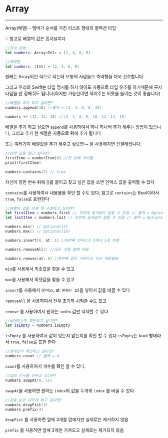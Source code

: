 # Array

---

Array(배열) - 멤버가 순서를 가진 리스트 형태의 컬렉션 타입

<aside>
💡 참고로 배열의 값은 옵셔널이다

</aside>

```swift
//정식 문법
let numbers: Array<Int> = [2, 4, 6, 8]

//축약형
let numbers: [Int] = [2, 4, 6, 8]
```

원래는 Array<Int>이런 식으로 적는데 보통의 사람들으 축약형을 더욱 선호합니다

그리고 우리의 Swift는 타입 명시를 하지 않아도 자동으로 타입 유추를 하기때문에 구지 타입을 안 정해줘도 됩니다(하지만 가능한이면 적어주는 버릇을 들이는 것이 좋습니다)

```swift
//배열을 추가 하고 싶다면?
numbers.append(10) //출력 = [2, 4, 6, 8, 10]

numbers += [12, 14, 16] //[2, 4, 6, 8, 10, 12, 14, 16]
```

배열을 추가 하고 싶으면 `append`를 사용하여서 하나 하나씩 추가 해주는 방법이 있습니다, 그리고 추가 한 배열은 자동으로 뒤에 추가 됩니다

또는 여러가지 배열값을 추가 해주고 싶으면`+=` 을 사용해지면 간결해집니다.

```swift
//만약 값을 알고 싶다면?
firstItme = numberItem[0] //첫 번째 아이템
print(firstItme)

numbers.contains(2) // true
```

자신이 정한 변수 뒤에 []를 붙이고 찾고 싶은 값을 쓰면 인덱스 값을 출력할 수 있다

`contains`를 사용하여서 내용물을 확인 할 수도 있다, 참고로 `contains`는 Bool이라서 `true`, `false`로 표현한다

```swift
//배열의 값을 삭제 및 수정하고 싶다면?
let firstItem = numbers.first // 초반에 옵셔널이 없을 수 있음 // 출력 = Optional(2)
let lastItem = numbers.last // 초반에 옵셔널이 없을 수 있음 // 출력 = Optional(16)

numbers.min() // Optional(2)
numbers.max() // Optional(16)

numbers.insert(0, at: 1) //0번째 인덱스가 2에서 1로 바뀜

numbers.removeAll() //모든 것을 없에 버림

numbers.remove(at: 0) //0번째 값이 사라지고 다시 재정렬됨
```

`min`를 사용해서 최솟값을 찾을 수 있고

`max`를 사용해서 최댓값을 찾을 수 있고

`insert`를 사용해서 (`인덱스`, at: `원하는 값`)을 넣어서 값을 바꿀 수 있다

`removeAll` 을 사용하여서 전부 초기화 시켜줄 수도 있고

`remove` 를 사용하여서 원하는 `index` 값만 삭제할 수 있다

```swift
//비어있는지 확인하고 싶으면?
let isEmpty = numbers.isEmpty
```

`isEmpty` 를 사용하여서 값이 있는지 없는지를 확인 할 수 있다 `isEmpty`는 bool 형태라서 `true`, `false`로 표현 한다

```swift
//몇개인지 확인하고 싶다면?
numbers.count // 출력 = 8
```

`count`를 사용하여서 개수를 확인 할 수 있다.

```swift
//값의 순서를 바꾸고 싶다면?
numbers.swapAt(0, 15)
```

`swapAt`을 사용하면 원하는 `index`의 값을 두개의 `index` 를 바꿀 수 있다

```swift
//값을 순간 다르게 하고 싶다면?
numbers.dropFist(3)
numbers.prefix(4)
```

`dropFist` 를 사용하면 앞에 3개를 없애지만 실제로는 제거하지 않음

`prefix` 를 사용하면 앞에 3개만 가져오고 실제로는 제거되지 않음